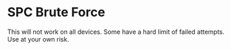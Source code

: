 # SPC Brute Force

This will not work on all devices. Some have a hard limit of failed attempts. Use at your own risk.
